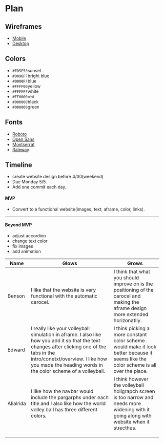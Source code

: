 # Plan

## Wireframes
* [Mobile](https://wireframe.cc/TutxnU)
* [Desktop](https://wireframe.cc/7Tcmvp)

## Colors
* `#FD5E53`sunset 
* `#0096FF`bright blue
* `#0000FF`blue
* `#FFFF00`yellow
* `#FFFFFF`white
* `#FF0000`red
* `#000000`black
* `#008000`green

## Fonts
* [Roboto](https://fonts.google.com/specimen/Roboto)
* [Open Sans](https://fonts.google.com/specimen/Open+Sans)
* [Montserrat](https://fonts.google.com/specimen/Montserrat)
* [Raleway](https://fonts.google.com/specimen/Raleway)

## Timeline
* create website design before 4/30(weekend)
* Due Monday 5/5.
* Add one commit each day.
#### MVP

* Convert to a functional website(images, text, aframe, color, links).
  

---

#### Beyond MVP
* adjust accordion
* change text color
* fix images
* add animation









| Name | Glows | Grows |
| -------- | ------- | ------- |
|Benson|I like that the website is very functional with the automatic carocel.|I think that what you should improve on is the positioning of the carocel and making the aframe design more extended horizonatlly.
| Edward  | I really like your volleyball simulation in aframe. I also like how you add it so that the text changes after clicking one of the tabs in the intro/conetxt/overview. I like how you made the heading words in the color scheme of a volleyball. | I think picking a more constant color scheme would make it look better because it seems like the color scheme is all over the place.
| Alialrida  |  I like how the navbar would include the pargarphs under each title and I also like how the world volley ball has three different colors. |I think however the volleyball holigrapch screen is too narrow and needs more widening with it going along with website when it strecthes.
|   |   |
|   |   |
|   |   |


